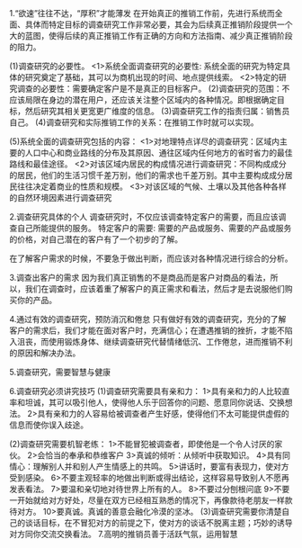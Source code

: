 1.“欲速”往往不达，“厚积”才能薄发
  在开始真正的推销工作前，先进行系统而全面、具体而特定目标的调查研究工作非常必要，其会为后续真正推销阶段提供一个大的蓝图，使得后续的真正推销工作有正确的方向和方法指南、减少真正推销阶段的阻力。

  (1)调查研究的必要性。
    <1>系统全面调查研究的必要性: 系统全面的研究为特定具体的研究奠定了基础，其可以为商机出现的时间、地点提供线索。
    <2>特定的研究调查的必要性：需要确定客户是不是真正的目标客户。
  (2)调查研究的范围：不应该局限在身边的潜在用户，还应该关注整个区域内的各种情况。即根据确定目标，然后研究其相关更宽更广维度的信息。
  (3)调查研究工作的指责归属：销售员自己。
  (4)调查研究和实际推销工作的关系：在推销工作时就可以实现。

  (5)系统全面的调查研究包括的内容：
    <1>对地理特点详尽的调查研究：区域内主要的人口中心和商业路线的分布及其原因、通往区域内任何地方的省时省力的最佳路线和最佳途径。
    <2>对该区域内居民的构成情况进行调查研究：不同构成成分的居民，他们的生活习惯千差万别，他们的需求也千差万别。其中主要构成成分居民往往决定着商业的性质和规模。
    <3>对该区域的气候、土壤以及其他各种各样的自然环境因素进行调查研究

2.调查研究具体的个人
  调查研究时，不仅应该调查特定客户的需要，而且应该调查自己所能提供的服务。
  特定客户的需要: 需要的产品或服务、需要的产品或服务的价格，对自己潜在的客户有了一个初步的了解。

  在了解客户需求的时候，不要急于做出判断，而应该对各种情况进行综合的分析。

3.调查出客户的需求
  因为我们真正销售的不是商品而是客户对商品的看法，所以，我们在调查时，应该着重了解客户的真正需求和看法，然后才是去说服他们购买你的产品。

4.通过有效的调查研究，预防消沉和倦怠
  只有做好有效的调查研究，充分的了解客户的需求后，我们才能在面对客户时，充满信心；在遭遇推销的挫折，才能不陷入沮丧，而使用锻炼身体、继续调查研究代替情绪低沉、工作倦怠，进而推销不利的原因和解决办法。

5.调查研究，需要智慧与健康

6.调查研究必须讲究技巧
  (1)调查研究需要具有亲和力：
    1>具有亲和力的人比较直率和坦诚，其可以吸引他人，使得他人乐于回答你的问题、愿意同你说话、交换想法。
    2>具有亲和力的人容易给被调查者产生好感，使得他们不太可能提供虚假的信息而使你误入歧途。
    
  (2)调查研究需要机智老练：
    1>不能冒犯被调查者，即使他是一个令人讨厌的家伙。
    2>会恰当的奉承和恭维客户
    3>真诚的倾听：从倾听中获取知识。
    4>具有同情心：理解别人并和别人产生情感上的共鸣。
    5>讲话时，要富有表现力，使对方受到感染。
    6>不要主观轻率的地做出判断或得出结论，这样容易导致别人不愿再发表看法。
    7>要温和亲切地对待世界上所有的人。
    8>不要过分刨根问底
    9>不要一开始就给对方好处，尽量在双方已经相互熟悉的情况下，再像款待老朋友一样款待对方。
    10>要真诚。真诚的善意会融化冷漠的坚冰。
  (3)调查研究需要你清楚自己的谈话目标，在不冒犯对方的前提之下，使对方的谈话不脱离主题；巧妙的诱导对方同你交流交换看法。 
7.高明的推销员善于活跃气氛，运用智慧